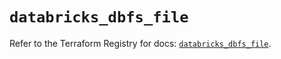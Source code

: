 # `databricks_dbfs_file`

Refer to the Terraform Registry for docs: [`databricks_dbfs_file`](https://registry.terraform.io/providers/databricks/databricks/1.63.0/docs/resources/dbfs_file).
